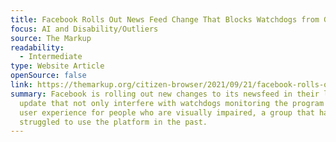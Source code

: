 ```yaml
---
title: Facebook Rolls Out News Feed Change That Blocks Watchdogs from Gathering Data
focus: AI and Disability/Outliers
source: The Markup
readability:
  - Intermediate
type: Website Article
openSource: false
link: https://themarkup.org/citizen-browser/2021/09/21/facebook-rolls-out-news-feed-change-that-blocks-watchdogs-from-gathering-data
summary: Facebook is rolling out new changes to its newsfeed in their latest
  update that not only interfere with watchdogs monitoring the program but the
  user experience for people who are visually impaired, a group that has
  struggled to use the platform in the past.
---
```


